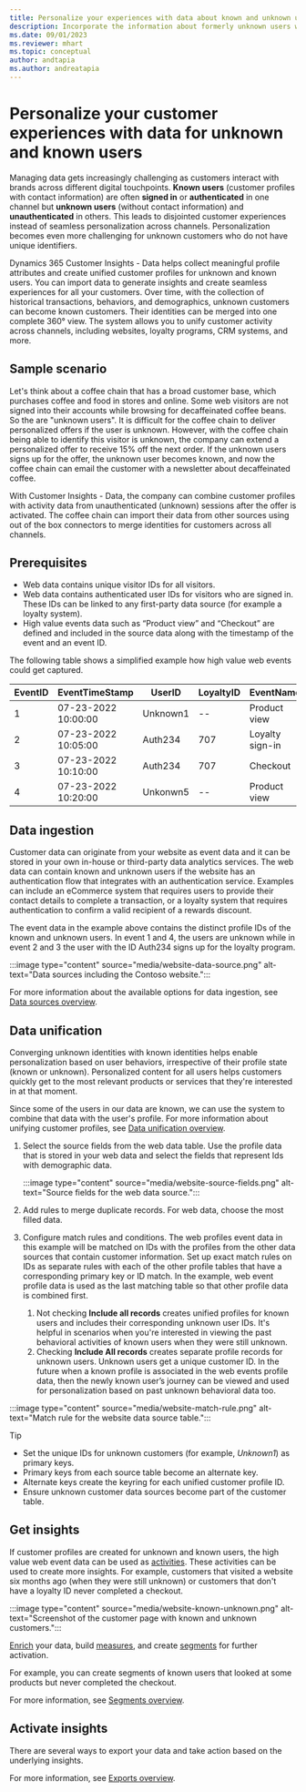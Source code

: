 ```yaml
---
title: Personalize your experiences with data about known and unknown users
description: Incorporate the information about formerly unknown users when you know their identity.
ms.date: 09/01/2023
ms.reviewer: mhart
ms.topic: conceptual
author: andtapia
ms.author: andreatapia
---
```


# Personalize your customer experiences with data for unknown and known users

Managing data gets increasingly challenging as customers interact with brands across different digital touchpoints. **Known users** (customer profiles with contact information) are often **signed in** or **authenticated** in one channel but **unknown users** (without contact information) and **unauthenticated** in others. This leads to disjointed customer experiences instead of seamless personalization across channels. Personalization becomes even more challenging for unknown customers who do not have unique identifiers.

Dynamics 365 Customer Insights - Data helps collect meaningful profile attributes and create unified customer profiles for unknown and known users. You can import data to generate insights and create seamless experiences for all your customers. Over time, with the collection of historical transactions, behaviors, and demographics, unknown customers can become known customers. Their identities can be merged into one complete 360° view. The system allows you to unify customer activity across channels, including websites, loyalty programs, CRM systems, and more.

## Sample scenario

Let's think about a coffee chain that has a broad customer base, which purchases coffee and food in stores and online. Some web visitors are not signed into their accounts while browsing for decaffeinated coffee beans. So the are "unknown users". It is difficult for the coffee chain to deliver personalized offers if the user is unknown. However, with the coffee chain being able to identify this visitor is unknown, the company can extend a personalized offer to receive 15% off the next order. If the unknown users signs up for the offer, the unknown user becomes known, and now the coffee chain can email the customer with a newsletter about decaffeinated coffee.

With Customer Insights - Data, the company can combine customer profiles with activity data from unauthenticated (unknown) sessions after the offer is activated. The coffee chain can import their data from other sources using out of the box connectors to merge identities for customers across all channels.

## Prerequisites

- Web data contains unique visitor IDs for all visitors.
- Web data contains authenticated user IDs for visitors who are signed in. These IDs can be linked to any first-party data source (for example a loyalty system).
- High value events data such as “Product view” and “Checkout” are defined and included in the source data along with the timestamp of the event and an event ID.

The following table shows a simplified example how high value web events could get captured.

|EventID|EventTimeStamp|UserID|LoyaltyID|EventName|
|--|--|--|--|--|
|1|07-23-2022 10:00:00|Unknown1|--|Product view|
|2|07-23-2022 10:05:00|Auth234|707|Loyalty sign-in|
|3|07-23-2022 10:10:00|Auth234|707|Checkout|
|4|07-23-2022 10:20:00|Unkonwn5|--|Product view|

## Data ingestion

Customer data can originate from your website as event data and it can be stored in your own in-house or third-party data analytics services. The web data can contain known and unknown users if the website has an authentication flow that integrates with an authentication service. Examples can include an eCommerce system that requires users to provide their contact details to complete a transaction, or a loyalty system that requires authentication to confirm a valid recipient of a rewards discount.

The event data in the example above contains the distinct profile IDs of the known and unknown users. In event 1 and 4, the users are unknown while in event 2 and 3 the user with the ID Auth234 signs up for the loyalty program.

:::image type="content" source="media/website-data-source.png" alt-text="Data sources including the Contoso website.":::

For more information about the available options for data ingestion, see [Data sources overview](data-sources.md).

## Data unification

Converging unknown identities with known identities helps enable personalization based on user behaviors, irrespective of their profile state (known or unknown). Personalized content for all users helps customers quickly get to the most relevant products or services that they're interested in at that moment.

Since some of the users in our data are known, we can use the system to combine that data with the user's profile. For more information about unifying customer profiles, see [Data unification overview](data-unification.md).

1. Select the source fields from the web data table. Use the profile data that is stored in your web data and select the fields that represent Ids with demographic data.

   :::image type="content" source="media/website-source-fields.png" alt-text="Source fields for the web data source.":::

1. Add rules to merge duplicate records. For web data, choose the most filled data.

1. Configure match rules and conditions. The web profiles event data in this example will be matched on IDs with the profiles from the other data sources that contain customer information. Set up exact match rules on IDs as separate rules with each of the other profile tables that have a corresponding primary key or ID match. In the example, web event profile data is used as the last matching table so that other profile data is combined first.
   1. Not checking **Include all records** creates unified profiles for known users and includes their corresponding unknown user IDs. It's helpful in scenarios when you're interested in viewing the past behavioral activities of known users when they were still unknown.
   1. Checking **Include All records** creates separate profile records for unknown users. Unknown users get a unique customer ID. In the future when a known profile is associated in the web events profile data, then the newly known user’s journey can be viewed and used for personalization based on past unknown behavioral data too.

:::image type="content" source="media/website-match-rule.png" alt-text="Match rule for the website data source table.":::

> [!TIP]
>
> - Set the unique IDs for unknown customers (for example, *Unknown1*) as primary keys.
> - Primary keys from each source table become an alternate key.
> - Alternate keys create the keyring for each unified customer profile ID.
> - Ensure unknown customer data sources become part of the customer table.

## Get insights

If customer profiles are created for unknown and known users, the high value web event data can be used as [activities](activities.md). These activities can be used to create more insights. For example, customers that visited a website six months ago (when they were still unknown) or customers that don't have a loyalty ID never completed a checkout.

:::image type="content" source="media/website-known-unknown.png" alt-text="Screenshot of the customer page with known and unknown customers.":::

[Enrich](enrichment-manage.md) your data, build [measures](measures.md), and create [segments](segments.md) for further activation.

For example, you can create segments of known users that looked at some products but never completed the checkout.

For more information, see [Segments overview](segments.md).

## Activate insights

There are several ways to export your data and take action based on the underlying insights.

For more information, see [Exports overview](export-destinations.md).
